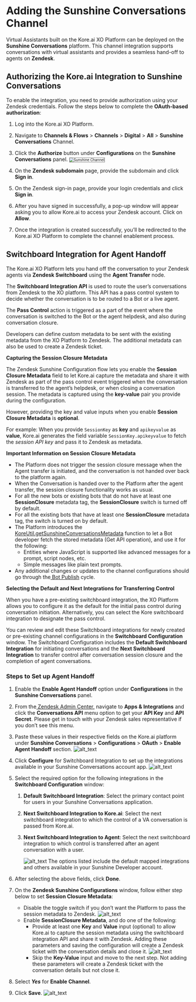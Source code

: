 # Adding the Sunshine Conversations Channel

Virtual Assistants built on the Kore.ai XO Platform can be deployed on the **Sunshine Conversations** platform. This channel integration supports conversations with virtual assistants and provides a seamless hand-off to agents on **Zendesk**.


## Authorizing the Kore.ai Integration to Sunshine Conversations

To enable the integration, you need to provide authorization using your Zendesk credentials. Follow the steps below to complete the **OAuth-based authorization**:

1. Log into the Kore.ai XO Platform.
2. Navigate to **Channels & Flows** > **Channels** > **Digital** > **All** > **Sunshine Conversations** Channel.
3. Click the **Authorize** button under **Configurations** on the **Sunshine Conversations** panel.
    <img src="../images/Sunshine-1.png" alt="Sunshine Channel" title="Sunshine Channel" style="border: 1px solid gray; zoom:70%;">

4. On the **Zendesk subdomain** page, provide the subdomain and click **Sign in**.
5. On the Zendesk sign-in page, provide your login credentials and click **Sign in**.
6. After you have signed in successfully, a pop-up window will appear asking you to allow Kore.ai to access your Zendesk account. Click on **Allow**.
7. Once the integration is created successfully, you’ll be redirected to the Kore.ai XO Platform to complete the channel enablement process.


## Switchboard Integration for Agent Handoff

The Kore.ai XO Platform lets you hand off the conversation to your Zendesk agents via **Zendesk Switchboard** using the **Agent Transfer** node.

The **Switchboard Integration API** is used to route the user’s conversations from Zendesk to the XO platform. This API has a pass control system to decide whether the conversation is to be routed to a Bot or a live agent.

The **Pass Control** action is triggered as a part of the event where the conversation is switched to the Bot or the agent helpdesk, and also during conversation closure. 

Developers can define custom metadata to be sent with the existing metadata from the XO Platform to Zendesk. The additional metadata can also be used to create a Zendesk ticket.



**Capturing the Session Closure Metadata**

The Zendesk Sunshine Configuration flow lets you enable the **Session Closure Metadata** field to let Kore.ai capture the metadata and share it with Zendesk as part of the pass control event triggered when the conversation is transferred to the agent’s helpdesk, or when closing a conversation session. The metadata is captured using the **key-value** pair you provide during the configuration. 

However, providing the key and value inputs when you enable **Session Closure Metadata** is **optional**. 

For example: When you provide `SessionKey` as **key** and `apikeyvalue` as **value**, Kore.ai generates the field variable `SessionKey.apikeyvalue` to fetch the _session API key_ and pass it to Zendesk as metadata.

**Important Information on Session Closure Metadata**



* The Platform does not trigger the session closure message when the Agent transfer is initiated, and the conversation is not handed over back to the platform again.
* When the Conversation is handed over to the Platform after the agent transfer, the session closure functionality works as usual.
* For all the new bots or existing bots that do not have at least one **SessionClosure** metadata tag, the **SessionClosure** switch is turned off by default.
* For all the existing bots that have at least one **SessionClosure** metadata tag, the switch is turned on by default.
*  The Platform introduces the[ KoreUtil.getSunshineConversationsMetadata](../apis/automation/koreutil-libraries.md#koreutilgetsunshineconversationsmetadata) function to let a Bot developer fetch the stored metadata (Get API operation), and use it for the following:
    * Entities where JavaScript is supported like advanced messages for a prompt, script nodes, etc.
    * Simple messages like plain text prompts.
* Any additional changes or updates to the channel configurations should go through the[ Bot Publish](../deploy/publishing-bot.md) cycle.

**Selecting the Default and Next Integrations for Transferring Control**

When you have a pre-existing switchboard integration, the XO Platform allows you to configure it as the default for the initial pass control during conversation initiation. Alternatively, you can select the Kore switchboard integration to designate the pass control.

You can review and edit these Switchboard integrations for newly created or pre-existing channel configurations in the **Switchboard Configuration** window. The Switchboard Configuration includes the **Default Switchboard Integration** for initiating conversations and the **Next Switchboard Integration** to transfer control after conversation session closure and the completion of agent conversations.


### Steps to Set up Agent Handoff



1. Enable the **Enable Agent Handoff** option under **Configurations** in the **Sunshine Conversations** panel.
2. From the[ Zendesk Admin Center,](https://support.zendesk.com/hc/en-us/articles/4581766374554#topic_hfg_dyz_1hb) navigate to **Apps & Integrations** and click the **Conversations API** menu option to get your **API Key** and **API Secret**. Please get in touch with your Zendesk sales representative if you don’t see this menu.
3. Paste these values in their respective fields on the Kore.ai platform under **Sunshine Conversations** > **Configurations** > **OAuth** > **Enable Agent Handoff** section. 
    ![alt_text](images/sunshine-(1).png "image_tooltip")

4. Click **Configure** for Switchboard Integration to set up the integrations available in your Sunshine Conversations account app. 
    ![alt_text](images/sunshine-(5).png "image_tooltip")

5. Select the required option for the following integrations in the **Switchboard Configuration** window:
    1. **Default Switchboard Integration**: Select the primary contact point for users in your Sunshine Conversations application.
    2. **Next Switchboard Integration to Kore.ai**: Select the next switchboard integration to which the control of a VA conversation is passed from Kore.ai.
    3. **Next Switchboard Integration to Agent**: Select the next switchboard integration to which control is transferred after an agent conversation with a user. 

        ![alt_text](images/sunshine-(3).png "image_tooltip")
The options listed include the default mapped integrations and others available in your Sunshine Developer account.

6. After selecting the above fields, click **Done**.

7. On the **Zendesk Sunshine Configurations** window, follow either step below to set **Session Closure Metadata**:
    * Disable the toggle switch if you don’t want the Platform to pass the session metadata to Zendesk. 
        ![alt_text](images/sunshine-(4).png "image_tooltip")
    * Enable **SessionClosure Metadata**, and do one of the following:
        * Provide at least one **Key** and **Value** input (optional) to allow Kore.ai to capture the session metadata using the switchboard integration API and share it with Zendesk. Adding these parameters and saving the configuration will create a Zendesk ticket with the conversation details and close it.
        ![alt_text](images/sunshine-(2).png "image_tooltip")
        * Skip the **Key-Value** input and move to the next step. Not adding these parameters will create a Zendesk ticket with the conversation details but not close it.

8. Select **_Yes_** for **Enable Channel**.

9. Click **Save**.
    ![alt_text](images/sunshine-(6).png "image_tooltip")


		
